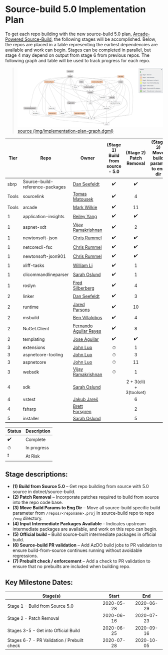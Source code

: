 # Source-build 5.0 Implementation Plan

To get each repo building with the new source-build 5.0 plan, [Arcade-Powered Source-Build](https://github.com/dotnet/source-build/tree/release/3.1/Documentation/planning/arcade-powered-source-build), the following stages will be accomplished.  Below, the repos are placed in a table representing the earliest dependencies are available and work can begin.  Stages can be completed in parallel, but stage 4 may depend on output from stage 6 from previous repos.  The following graph and table will be used to track progress for each repo.

> ![](img/implementation-plan-graph.png)
> [source (img/implementation-plan-graph.dgml)](img/implementation-plan-graph.dgml)

| Tier | Repo | Owner | (Stage 1)<br>Build from source - 5.0 | (Stage 2)<br>Patch Removal | (Stage 3)<br>Move build params to eng dir | (Stage 4)<br>Input Intermediate Packages Available | (Stage 5)<br>Official build | (Stage 6)<br>Source-build PR validation | (Stage 7)<br>Prebuilt check / enforcement |
| --- | --- | --- | :---: | :---: | :---: | :---: | :---: | :---: | :---: |
| sbrp | Source-build-reference-packages | [Dan Seefeldt](https://github.com/dseefeld) | ✔️ | ✔️ | | | | | |
| Tools | sourcelink | [Tomas Matousek](https://github.com/tmat) | ✔️ | 4 | | | | | |
| Tools | arcade | [Mark Wilkie](https://github.com/markwilkie) | ✔️ | 11 | | | | | |
| 1 | application-insights | [Reiley Yang](https://github.com/reyang) | ✔️ | ✔️ | | | | | |
| 1 | aspnet-xdt | [Vijay Ramakrishnan](https://github.com/vijayrkn) | ✔️ | 2 | | | | | |
| 1 | newtonsoft-json | [Chris Rummel](https://github.com/crummel) | ✔️ | ✔️ | | | | | |
| 1 | netcorecli-fsc | [Chris Rummel](https://github.com/crummel) | ✔️ | ✔️ | | | | | |
| 1 | newtonsoft-json901 | [Chris Rummel](https://github.com/crummel) | ✔️ | ✔️ | | | | | |
| 1 | xliff-tasks | [William Li](https://github.com/wli3) | ✔️ | 1 | | | | | |
| 1 | clicommandlineparser | [Sarah Oslund](https://github.com/sfoslund) | ✔️ | 1 | | | | | |
| 1 | roslyn | [Fred Silberberg](https://github.com/333fred) | ✔️ | 4 | | | | | |
| 2 | linker | [Dan Seefeldt](https://github.com/dseefeld) | ✔️ | 3 | | | | | |
| 2 | runtime | [Jared Parsons](https://github.com/jaredpar) | ✔️ | 10 | | | | | |
| 2 | msbuild | [Ben Villalobos](https://github.com/BenVillalobos) | ✔️ | 4 | | | | | |
| 2 | NuGet.Client | [Fernando Aguilar Reyes](https://github.com/dominoFire) | ✔️ | 8 | | | | | |
| 2 | templating | [Jose Aguilar](https://github.com/donJoseLuis) | ✔️ | ✔️ | | | | | |
| 3 | extensions | [John Luo](https://github.com/JunTaoLuo) | ⏱ | 1 | | | | | |
| 3 | aspnetcore-tooling | [John Luo](https://github.com/JunTaoLuo) | ⏱ | 3 | | | | | |
| 3 | aspnetcore | [John Luo](https://github.com/JunTaoLuo) | ⏱ | 11 | | | | | |
| 3 | websdk | [Vijay Ramakrishnan](https://github.com/vijayrkn) | ⏱ | 1 | | | | | |
| 4 | sdk | [Sarah Oslund](https://github.com/sfoslund) |  | 2 + 3(cli) + 3(toolset) | | | | | |
| 4 | vstest | [Jakub Jareš](https://github.com/nohwnd) |  | 6 | | | | | |
| 4 | fsharp | [Brett Forsgren](https://github.com/brettfo) |  | 2 | | | | | |
| 5 | installer | [Sarah Oslund](https://github.com/sfoslund) |  | 5 | | | | | |

| Status | Description |
| --- | --- |
| ✔️ | Complete |
| ⏱ | In progress |
| ❗ | At Risk |

## Stage descriptions:
  - **(1) Build from Source 5.0** – Get repo building from source with 5.0 source in dotnet/source-build.
  - **(2) Patch Removal** – Incorporate patches required to build from source into the repo code base.
  - **(3) Move Build Params to Eng Dir** – Move all source-build specific build parameter from `/repos/<reponame>.proj` in source-build repo to repo `/eng` directory.
  - **(4) Input Intermediate Packages Available** – Indicates upstream intermediate packages are available, and work on this repo can begin.
  - **(5) Official build** – Build source-built intermediate packages in official build.
  - **(6) Source-build PR validation** – Add AzDO build jobs to PR validation to ensure build-from-source continues running without avoidable regressions.
  - **(7) Prebuilt check / enforcement** – Add a check to PR validation to ensure that no prebuilts are included when building repo.

## Key Milestone Dates:

| Stage(s) | Start | End |
| --- | :---: | :---: |
| Stage 1 - Build from Source 5.0 | 2020-05-28 | 2020-06-29 |
| Stage 2 - Patch Removal | 2020-06-16 | 2020-07-23 |
| Stages 3-5 - Get into Official Build | 2020-06-25 | 2020-09-16 |
| Stages 6-7 - PR Validation / Prebuilt check | 2020-07-28 | 2020-10-05 |


